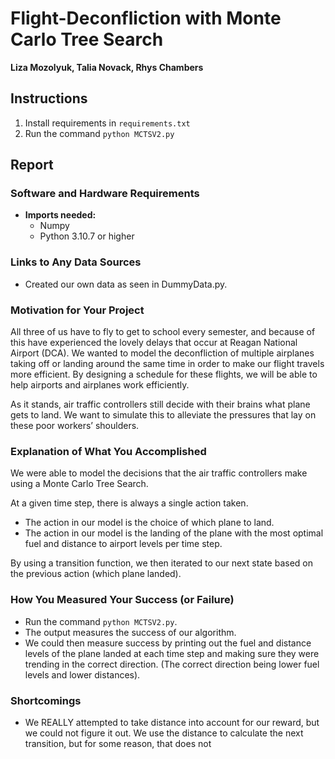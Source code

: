 # Flight-Deconfliction with Monte Carlo Tree Search

**Liza Mozolyuk, Talia Novack, Rhys Chambers**
## Instructions
1. Install requirements in  `requirements.txt`
2. Run the command `python MCTSV2.py`
## Report
### **Software and Hardware Requirements**

- **Imports needed:**  
  - Numpy  
  - Python 3.10.7 or higher  

### **Links to Any Data Sources**

- Created our own data as seen in DummyData.py.  

### **Motivation for Your Project**

All three of us have to fly to get to school every semester, and because of this have experienced the lovely delays that occur at Reagan National Airport (DCA). We wanted to model the deconfliction of multiple airplanes taking off or landing around the same time in order to make our flight travels more efficient. By designing a schedule for these flights, we will be able to help airports and airplanes work efficiently.  

As it stands, air traffic controllers still decide with their brains what plane gets to land. We want to simulate this to alleviate the pressures that lay on these poor workers’ shoulders.  

### **Explanation of What You Accomplished**

We were able to model the decisions that the air traffic controllers make using a Monte Carlo Tree Search.  

At a given time step, there is always a single action taken.  

- The action in our model is the choice of which plane to land.  
- The action in our model is the landing of the plane with the most optimal fuel and distance to airport levels per time step.  

By using a transition function, we then iterated to our next state based on the previous action (which plane landed).  

### **How You Measured Your Success (or Failure)**

- Run the command `python MCTSV2.py`.  
- The output measures the success of our algorithm.  
- We could then measure success by printing out the fuel and distance levels of the plane landed at each time step and making sure they were trending in the correct direction. (The correct direction being lower fuel levels and lower distances).

### Shortcomings
- We REALLY attempted to take distance into account for our reward, but we could not figure it out. We use the distance to calculate the next transition, but for some reason, that does not 


